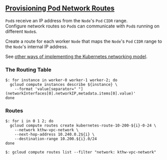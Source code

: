 ## [Provisioning Pod Network Routes](https://github.com/kelseyhightower/kubernetes-the-hard-way/blob/master/docs/11-pod-network-routes.md)

`Pod`s receive an IP address from the `Node`'s `Pod` `CIDR` range.  
Configure network routes so `Pod`s can communicate with `Pod`s running on different `Node`s.  

Create a route for each worker `Node` that maps the `Node`'s `Pod` `CIDR` range to the `Node`'s internal IP address.  

See [other ways of implementing the Kubernetes networking model](https://kubernetes.io/docs/concepts/cluster-administration/networking/#how-to-achieve-this).  

### The Routing Table

```
$: for instance in worker-0 worker-1 worker-2; do
  gcloud compute instances describe ${instance} \
    --format 'value[separator=" "](networkInterfaces[0].networkIP,metadata.items[0].value)'
done
```

### Routes

```
$: for i in 0 1 2; do
  gcloud compute routes create kubernetes-route-10-200-${i}-0-24 \
    --network kthw-vpc-network \
    --next-hop-address 10.240.0.2${i} \
    --destination-range 10.200.${i}.0/24
done
```

```
$: gcloud compute routes list --filter "network: kthw-vpc-network"
```
